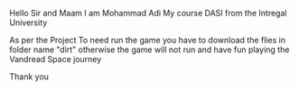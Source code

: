 Hello Sir and Maam 
I am Mohammad Adi My course DASI from the Intregal University 



As per the Project 
To need run the game you have to download the flies in folder name "dirt" otherwise the game will not run 
and have fun playing the Vandread Space journey


Thank you 
